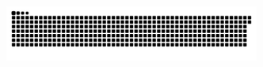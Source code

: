 ![Snake animation](https://github.com/Gabriel7H/Gabriel7H/blob/output/github-contribution-grid-snake.svg)

